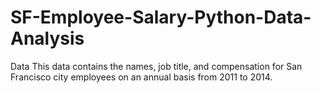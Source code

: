 # SF-Employee-Salary-Python-Data-Analysis
Data 
This data contains the names, job title, and compensation for San Francisco city employees on an annual basis from 2011 to 2014.
